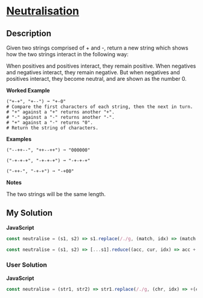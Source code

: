 # [Neutralisation](https://www.codewars.com/kata/65128732b5aff40032a3d8f0)

## Description

Given two strings comprised of + and -, return a new string which shows how the two strings interact in the following way:

When positives and positives interact, they remain positive.
When negatives and negatives interact, they remain negative.
But when negatives and positives interact, they become neutral, and are shown as the number 0.

**Worked Example**

```
("+-+", "+--") ➞ "+-0"
# Compare the first characters of each string, then the next in turn.
# "+" against a "+" returns another "+".
# "-" against a "-" returns another "-".
# "+" against a "-" returns "0".
# Return the string of characters.
```

**Examples**

```
("--++--", "++--++") ➞ "000000"

("-+-+-+", "-+-+-+") ➞ "-+-+-+"

("-++-", "-+-+") ➞ "-+00"
```

**Notes**

The two strings will be the same length.

## My Solution

**JavaScript**

```js
const neutralise = (s1, s2) => s1.replace(/./g, (match, idx) => (match !== s2[idx] ? '0' : match));
```

```js
const neutralise = (s1, s2) => [...s1].reduce((acc, cur, idx) => acc + (cur === s2[idx] ? cur : '0'), '');
```

### User Solution

**JavaScript**

```js
const neutralise = (str1, str2) => str1.replace(/./g, (chr, idx) => +(chr === str2[idx]) && chr);
```
